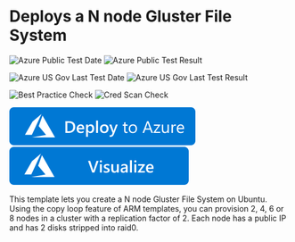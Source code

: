 # Deploys a N node Gluster File System

![Azure Public Test Date](https://azurequickstartsservice.blob.core.windows.net/badges/gluster-file-system/PublicLastTestDate.svg)
![Azure Public Test Result](https://azurequickstartsservice.blob.core.windows.net/badges/gluster-file-system/PublicDeployment.svg)

![Azure US Gov Last Test Date](https://azurequickstartsservice.blob.core.windows.net/badges/gluster-file-system/FairfaxLastTestDate.svg)
![Azure US Gov Last Test Result](https://azurequickstartsservice.blob.core.windows.net/badges/gluster-file-system/FairfaxDeployment.svg)

![Best Practice Check](https://azurequickstartsservice.blob.core.windows.net/badges/gluster-file-system/BestPracticeResult.svg)
![Cred Scan Check](https://azurequickstartsservice.blob.core.windows.net/badges/gluster-file-system/CredScanResult.svg)

[![Deploy To Azure](https://raw.githubusercontent.com/Azure/azure-quickstart-templates/master/1-CONTRIBUTION-GUIDE/images/deploytoazure.svg?sanitize=true)]("https://portal.azure.com/#create/Microsoft.Template/uri/https%3A%2F%2Fraw.githubusercontent.com%2FAzure%2Fazure-quickstart-templates%2Fmaster%2Fgluster-file-system%2Fazuredeploy.json")
[![Visualize](https://raw.githubusercontent.com/Azure/azure-quickstart-templates/master/1-CONTRIBUTION-GUIDE/images/visualizebutton.svg?sanitize=true)]("http://armviz.io/#/?load=https%3A%2F%2Fraw.githubusercontent.com%2FAzure%2Fazure-quickstart-templates%2Fmaster%2Fgluster-file-system%2Fazuredeploy.json")

This template lets you create a N node Gluster File System on Ubuntu. Using the
copy loop feature of ARM templates, you can provision 2, 4, 6 or 8 nodes in a
cluster with a replication factor of 2. Each node has a public IP and has 2
disks stripped into raid0.
